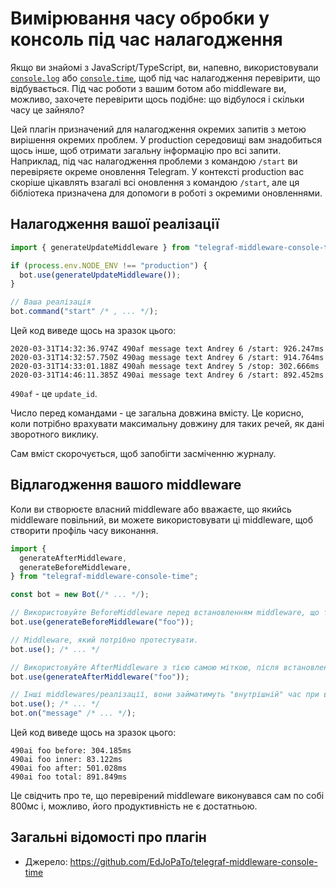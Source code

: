 # Вимірювання часу обробки у консоль під час налагодження

Якщо ви знайомі з JavaScript/TypeScript, ви, напевно, використовували [`console.log`](https://developer.mozilla.org/en-US/docs/Web/API/Console/log) або [`console.time`](https://developer.mozilla.org/en-US/docs/Web/API/Console/time), щоб під час налагодження перевірити, що відбувається.
Під час роботи з вашим ботом або middleware ви, можливо, захочете перевірити щось подібне: що відбулося і скільки часу це зайняло?

Цей плагін призначений для налагодження окремих запитів з метою вирішення окремих проблем.
У production середовищі вам знадобиться щось інше, щоб отримати загальну інформацію про всі запити.
Наприклад, під час налагодження проблеми з командою `/start` ви перевіряєте окреме оновлення Telegram.
У контексті production вас скоріше цікавлять взагалі всі оновлення з командою `/start`, але ця бібліотека призначена для допомоги в роботі з окремими оновленнями.

## Налагодження вашої реалізації

```ts
import { generateUpdateMiddleware } from "telegraf-middleware-console-time";

if (process.env.NODE_ENV !== "production") {
  bot.use(generateUpdateMiddleware());
}

// Ваша реалізація
bot.command("start" /* , ... */);
```

Цей код виведе щось на зразок цього:

```plaintext
2020-03-31T14:32:36.974Z 490af message text Andrey 6 /start: 926.247ms
2020-03-31T14:32:57.750Z 490ag message text Andrey 6 /start: 914.764ms
2020-03-31T14:33:01.188Z 490ah message text Andrey 5 /stop: 302.666ms
2020-03-31T14:46:11.385Z 490ai message text Andrey 6 /start: 892.452ms
```

`490af` - це `update_id`.

Число перед командами - це загальна довжина вмісту.
Це корисно, коли потрібно врахувати максимальну довжину для таких речей, як дані зворотного виклику.

Сам вміст скорочується, щоб запобігти засміченню журналу.

## Відлагодження вашого middleware

Коли ви створюєте власний middleware або вважаєте, що якийсь middleware повільний, ви можете використовувати ці middleware, щоб створити профіль часу виконання.

```ts
import {
  generateAfterMiddleware,
  generateBeforeMiddleware,
} from "telegraf-middleware-console-time";

const bot = new Bot(/* ... */);

// Використовуйте BeforeMiddleware перед встановленням middleware, що тестується.
bot.use(generateBeforeMiddleware("foo"));

// Middleware, який потрібно протестувати.
bot.use(); /* ... */

// Використовуйте AfterMiddleware з тією самою міткою, після встановлення middleware, що тестується.
bot.use(generateAfterMiddleware("foo"));

// Інші middlewares/реалізації, вони займатимуть "внутрішній" час при використанні.
bot.use(); /* ... */
bot.on("message" /* ... */);
```

Цей код виведе щось на зразок цього:

```plaintext
490ai foo before: 304.185ms
490ai foo inner: 83.122ms
490ai foo after: 501.028ms
490ai foo total: 891.849ms
```

Це свідчить про те, що перевірений middleware виконувався сам по собі 800мс і, можливо, його продуктивність не є достатньою.

## Загальні відомості про плагін

- Джерело: <https://github.com/EdJoPaTo/telegraf-middleware-console-time>
